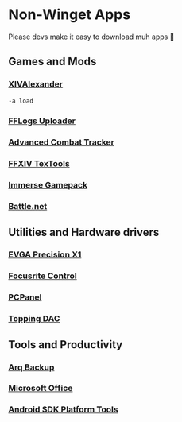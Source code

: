 # Non-Winget Apps

Please devs make it easy to download muh apps 🫠

## Games and Mods

### [XIVAlexander](https://github.com/Soreepeong/XivAlexander)

```txt
-a load
```

### [FFLogs Uploader](https://www.fflogs.com/client/download)

### [Advanced Combat Tracker](https://advancedcombattracker.com/download.php)

### [FFXIV TexTools](https://www.ffxiv-textools.net/)

### [Immerse Gamepack](https://evr-product-releases.s3.amazonaws.com/squareenix/immerse-gamepack/final-fantasy-xiv/latest/Immerse%20Gamepack%20FINAL%20FANTASY%20XIV%20Edition%20Installer%20x64.exe)

### [Battle.net](https://www.blizzard.com/es-es/download/confirmation?product=bnetdesk)

## Utilities and Hardware drivers

### [EVGA Precision X1](https://www.evga.com/precisionx1/)

### [Focusrite Control](https://downloads.focusrite.com/focusrite/scarlett-3rd-gen/scarlett-solo-3rd-gen)

### [PCPanel](https://www.getpcpanel.com/download)

### [Topping DAC](https://www.topping.audio/filedownload/88414)

## Tools and Productivity

### [Arq Backup](https://www.arqbackup.com/download/)

### [Microsoft Office](https://massgrave.dev)

### [Android SDK Platform Tools](https://developer.android.com/tools/releases/platform-tools)  
